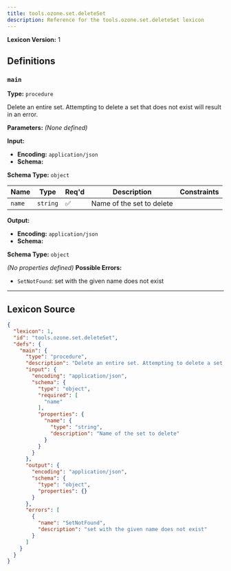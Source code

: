 ```yaml
---
title: tools.ozone.set.deleteSet
description: Reference for the tools.ozone.set.deleteSet lexicon
---
```

**Lexicon Version:** 1

## Definitions

<a name="main"></a>
### `main`

**Type:** `procedure`

Delete an entire set. Attempting to delete a set that does not exist will result in an error.

**Parameters:** _(None defined)_

**Input:**

- **Encoding:** `application/json`
- **Schema:**

**Schema Type:** `object`

| Name | Type | Req'd  | Description | Constraints |
|------|------|----------|-------------|-------------|
| `name` | `string` | ✅  | Name of the set to delete |  |
**Output:**

- **Encoding:** `application/json`
- **Schema:**

**Schema Type:** `object`

_(No properties defined)_
**Possible Errors:**

- `SetNotFound`: set with the given name does not exist

---

## Lexicon Source
```json
{
  "lexicon": 1,
  "id": "tools.ozone.set.deleteSet",
  "defs": {
    "main": {
      "type": "procedure",
      "description": "Delete an entire set. Attempting to delete a set that does not exist will result in an error.",
      "input": {
        "encoding": "application/json",
        "schema": {
          "type": "object",
          "required": [
            "name"
          ],
          "properties": {
            "name": {
              "type": "string",
              "description": "Name of the set to delete"
            }
          }
        }
      },
      "output": {
        "encoding": "application/json",
        "schema": {
          "type": "object",
          "properties": {}
        }
      },
      "errors": [
        {
          "name": "SetNotFound",
          "description": "set with the given name does not exist"
        }
      ]
    }
  }
}
```
